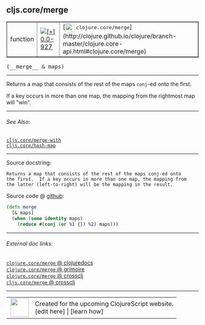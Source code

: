 ## cljs.core/merge



 <table border="1">
<tr>
<td>function</td>
<td><a href="https://github.com/cljsinfo/cljs-api-docs/tree/0.0-927"><img valign="middle" alt="[+] 0.0-927" title="Added in 0.0-927" src="https://img.shields.io/badge/+-0.0--927-lightgrey.svg"></a> </td>
<td>
[<img height="24px" valign="middle" src="http://i.imgur.com/1GjPKvB.png"> <samp>clojure.core/merge</samp>](http://clojure.github.io/clojure/branch-master/clojure.core-api.html#clojure.core/merge)
</td>
</tr>
</table>


 <samp>
(__merge__ & maps)<br>
</samp>

---

Returns a map that consists of the rest of the maps `conj`-ed onto the first.

If a key occurs in more than one map, the mapping from the rightmost map will
"win".



---


###### See Also:

[`cljs.core/merge-with`](../cljs.core/merge-with.md)<br>
[`cljs.core/hash-map`](../cljs.core/hash-map.md)<br>

---


Source docstring:

```
Returns a map that consists of the rest of the maps conj-ed onto
the first.  If a key occurs in more than one map, the mapping from
the latter (left-to-right) will be the mapping in the result.
```


Source code @ [github](https://github.com/clojure/clojurescript/blob/r2629/src/cljs/cljs/core.cljs#L7199-L7205):

```clj
(defn merge
  [& maps]
  (when (some identity maps)
    (reduce #(conj (or %1 {}) %2) maps)))
```

<!--
Repo - tag - source tree - lines:

 <pre>
clojurescript @ r2629
└── src
    └── cljs
        └── cljs
            └── <ins>[core.cljs:7199-7205](https://github.com/clojure/clojurescript/blob/r2629/src/cljs/cljs/core.cljs#L7199-L7205)</ins>
</pre>

-->

---



###### External doc links:

[`clojure.core/merge` @ clojuredocs](http://clojuredocs.org/clojure.core/merge)<br>
[`clojure.core/merge` @ grimoire](http://conj.io/store/v1/org.clojure/clojure/1.7.0-beta3/clj/clojure.core/merge/)<br>
[`clojure.core/merge` @ crossclj](http://crossclj.info/fun/clojure.core/merge.html)<br>
[`cljs.core/merge` @ crossclj](http://crossclj.info/fun/cljs.core.cljs/merge.html)<br>

---

 <table>
<tr><td>
<img valign="middle" align="right" width="48px" src="http://i.imgur.com/Hi20huC.png">
</td><td>
Created for the upcoming ClojureScript website.<br>
[edit here] | [learn how]
</td></tr></table>

[edit here]:https://github.com/cljsinfo/cljs-api-docs/blob/master/cljsdoc/cljs.core/merge.cljsdoc
[learn how]:https://github.com/cljsinfo/cljs-api-docs/wiki/cljsdoc-files

<!--

This information was too distracting to show to readers, but I'll leave it
commented here since it is helpful to:

- pretty-print the data used to generate this document
- and show how to retrieve that data



The API data for this symbol:

```clj
{:description "Returns a map that consists of the rest of the maps `conj`-ed onto the first.\n\nIf a key occurs in more than one map, the mapping from the rightmost map will\n\"win\".",
 :ns "cljs.core",
 :name "merge",
 :signature ["[& maps]"],
 :history [["+" "0.0-927"]],
 :type "function",
 :related ["cljs.core/merge-with" "cljs.core/hash-map"],
 :full-name-encode "cljs.core/merge",
 :source {:code "(defn merge\n  [& maps]\n  (when (some identity maps)\n    (reduce #(conj (or %1 {}) %2) maps)))",
          :title "Source code",
          :repo "clojurescript",
          :tag "r2629",
          :filename "src/cljs/cljs/core.cljs",
          :lines [7199 7205]},
 :full-name "cljs.core/merge",
 :clj-symbol "clojure.core/merge",
 :docstring "Returns a map that consists of the rest of the maps conj-ed onto\nthe first.  If a key occurs in more than one map, the mapping from\nthe latter (left-to-right) will be the mapping in the result."}

```

Retrieve the API data for this symbol:

```clj
;; from Clojure REPL
(require '[clojure.edn :as edn])
(-> (slurp "https://raw.githubusercontent.com/cljsinfo/cljs-api-docs/catalog/cljs-api.edn")
    (edn/read-string)
    (get-in [:symbols "cljs.core/merge"]))
```

-->
